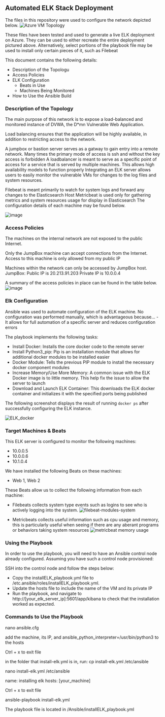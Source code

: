 ## Automated ELK Stack Deployment

The files in this repository were used to configure the network depicted below.
![Azure VM Topology](https://user-images.githubusercontent.com/61891953/169565344-9e34df08-6bcc-4ed1-abda-8ade9e5035f4.png)

These files have been tested and used to generate a live ELK deployment on Azure. They can be used to either recreate the entire deployment pictured above. Alternatively, select portions of the playbook file may be used to install only certain pieces of it, such as Filebeat

This document contains the following details:
- Description of the Topologu
- Access Policies
- ELK Configuration
  - Beats in Use
  - Machines Being Monitored
- How to Use the Ansible Build

### Description of the Topology
The main purpose of this network is to expose a load-balanced and monitored instance of DVWA, the D*mn Vulnerable Web Application.

Load balancing ensures that the application will be highly available, in addition to restricting access to the network.

A jumpbox or bastion server serves as a gatway to gain entry into a remote network. Many times the primary mode of access is ssh and without the key access is forbidden
A loadbalancer is meant to serve as a specific point of access for a service that is served by multiple machines. This allows high availability models to function properly
Integrating an ELK server allows users to easily monitor the vulnerable VMs for changes to the log files and system resources.

Filebeat is meant primarily to watch for system logs and forward any changes to the Elasticsearch Host
Metricbeat is used only for gathering metrics and system resources usage for display in Elasticsearch
The configuration details of each machine may be found below.

![image](https://user-images.githubusercontent.com/61891953/169572136-d192172c-1bc6-4bc4-a077-a1aa3ab67029.png)

### Access Policies

The machines on the internal network are not exposed to the public Internet. 

Only the JumpBox machine can accept connections from the Internet. Access to this machine is only allowed from my public IP

Machines within the network can only be accessed by JumpBox host.
JumpBox: Public IP is 20.213.91.203
         Private IP is 10.0.0.4

A summary of the access policies in place can be found in the table below.
![image](https://user-images.githubusercontent.com/61891953/169598291-6dfce950-0e2f-4289-b402-52f8b965c5cb.png)

### Elk Configuration

Ansible was used to automate configuration of the ELK machine. No configuration was performed manually, which is advantageous because...
-It allows for full automation of a specific server and reduces configuration errors

The playbook implements the following tasks:
- Install Docker: Installs the core docker code to the remote server
- Install Python3_pip: Pip is an installation module that allows for additional docker modules to be installed easier
- Docker Module: Tells the previous PIP module to install the necessary docker component modules
- Increase Memory/Use More Memory: A common issue with the ELK Docker image is to little memory. This help fix the issue to allow the server to launch
- Download and Launch ELK Container: This downloads the ELK docker container and initializes it with the specified ports being published

The following screenshot displays the result of running `docker ps` after successfully configuring the ELK instance.

![ELK_docker](https://user-images.githubusercontent.com/61891953/169599820-63cea6d6-17ae-42e8-b62e-062cd5475ce3.png)

### Target Machines & Beats
This ELK server is configured to monitor the following machines:
- 10.0.0.5
- 10.0.0.6
- 10.1.0.4

We have installed the following Beats on these machines:
- Web 1, Web 2

These Beats allow us to collect the following information from each machine:
- Filebeats collects system type events such as logins to see who is actively logging into the system.
![filebeat-modules-system](https://user-images.githubusercontent.com/61891953/169601561-87f60fbd-5a90-4a61-af83-6010d8bf0b3d.jpg)

- Metricbeats collects useful information such as cpu usage and memory, this is particularly useful when seeing if there are any aberant programs or behaviors taking system resources
![metricbeat memory usage](https://user-images.githubusercontent.com/61891953/169601597-0b3ebcfb-858e-467c-ae18-ea59a6940889.png)

### Using the Playbook
In order to use the playbook, you will need to have an Ansible control node already configured. Assuming you have such a control node provisioned: 

SSH into the control node and follow the steps below:
- Copy the installELK_playbook.yml file to /etc.ansible/roles/installELK_playbook.yml.
- Update the hosts file to include the name of the VM and its private IP
- Run the playbook, and navigate to http://[your_elk_server_ip]:5601/app/kibana to check that the installation worked as expected.

### Commands to Use the Playbook
nano ansible.cfg

add the machine, its IP, and ansible_python_interpreter=/usr/bin/python3 to the hosts

Ctrl + x to exit file

in the folder that install-elk.yml is in, run: cp install-elk.yml /etc/ansible

nano install-elk.yml /etc/ansible

name: installing elk hosts: [your_machine]

Ctrl + x to exit file

ansible-playbook install-elk.yml

The playbook file is located in /Ansible/installELK_playbook.yml
